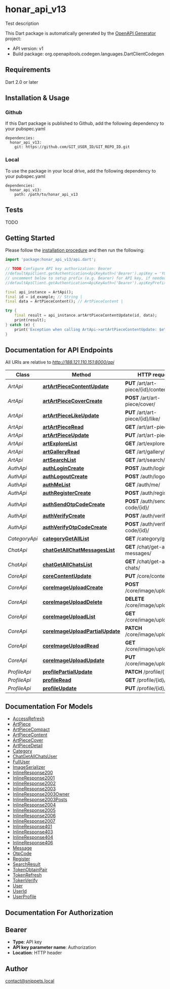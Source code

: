 # honar_api_v13
Test description

This Dart package is automatically generated by the [OpenAPI Generator](https://openapi-generator.tech) project:

- API version: v1
- Build package: org.openapitools.codegen.languages.DartClientCodegen

## Requirements

Dart 2.0 or later

## Installation & Usage

### Github
If this Dart package is published to Github, add the following dependency to your pubspec.yaml
```
dependencies:
  honar_api_v13:
    git: https://github.com/GIT_USER_ID/GIT_REPO_ID.git
```

### Local
To use the package in your local drive, add the following dependency to your pubspec.yaml
```
dependencies:
  honar_api_v13:
    path: /path/to/honar_api_v13
```

## Tests

TODO

## Getting Started

Please follow the [installation procedure](#installation--usage) and then run the following:

```dart
import 'package:honar_api_v13/api.dart';

// TODO Configure API key authorization: Bearer
//defaultApiClient.getAuthentication<ApiKeyAuth>('Bearer').apiKey = 'YOUR_API_KEY';
// uncomment below to setup prefix (e.g. Bearer) for API key, if needed
//defaultApiClient.getAuthentication<ApiKeyAuth>('Bearer').apiKeyPrefix = 'Bearer';

final api_instance = ArtApi();
final id = id_example; // String | 
final data = ArtPieceContent(); // ArtPieceContent | 

try {
    final result = api_instance.artArtPieceContentUpdate(id, data);
    print(result);
} catch (e) {
    print('Exception when calling ArtApi->artArtPieceContentUpdate: $e\n');
}

```

## Documentation for API Endpoints

All URIs are relative to *http://188.121.110.151:8000/api*

Class | Method | HTTP request | Description
------------ | ------------- | ------------- | -------------
*ArtApi* | [**artArtPieceContentUpdate**](doc//ArtApi.md#artartpiececontentupdate) | **PUT** /art/art-piece/{id}/content/ | 
*ArtApi* | [**artArtPieceCoverCreate**](doc//ArtApi.md#artartpiececovercreate) | **POST** /art/art-piece/cover/ | 
*ArtApi* | [**artArtPieceLikeUpdate**](doc//ArtApi.md#artartpiecelikeupdate) | **PUT** /art/art-piece/{id}/like/ | 
*ArtApi* | [**artArtPieceRead**](doc//ArtApi.md#artartpieceread) | **GET** /art/art-piece/{id}/ | 
*ArtApi* | [**artArtPieceUpdate**](doc//ArtApi.md#artartpieceupdate) | **PUT** /art/art-piece/{id}/ | 
*ArtApi* | [**artExploreList**](doc//ArtApi.md#artexplorelist) | **GET** /art/explore/ | 
*ArtApi* | [**artGalleryRead**](doc//ArtApi.md#artgalleryread) | **GET** /art/gallery/{id}/ | 
*ArtApi* | [**artSearchList**](doc//ArtApi.md#artsearchlist) | **GET** /art/search/ | 
*AuthApi* | [**authLoginCreate**](doc//AuthApi.md#authlogincreate) | **POST** /auth/login/ | 
*AuthApi* | [**authLogoutCreate**](doc//AuthApi.md#authlogoutcreate) | **POST** /auth/logout/ | 
*AuthApi* | [**authMeList**](doc//AuthApi.md#authmelist) | **GET** /auth/me/ | 
*AuthApi* | [**authRegisterCreate**](doc//AuthApi.md#authregistercreate) | **POST** /auth/register/ | 
*AuthApi* | [**authSendOtpCodeCreate**](doc//AuthApi.md#authsendotpcodecreate) | **POST** /auth/send-otp-code/{id}/ | 
*AuthApi* | [**authVerifyCreate**](doc//AuthApi.md#authverifycreate) | **POST** /auth/verify/ | 
*AuthApi* | [**authVerifyOtpCodeCreate**](doc//AuthApi.md#authverifyotpcodecreate) | **POST** /auth/verify-otp-code/{id}/ | 
*CategoryApi* | [**categoryGetAllList**](doc//CategoryApi.md#categorygetalllist) | **GET** /category/get-all/ | 
*ChatApi* | [**chatGetAllChatMessagesList**](doc//ChatApi.md#chatgetallchatmessageslist) | **GET** /chat/get-all-chat-messages/ | 
*ChatApi* | [**chatGetAllChatsList**](doc//ChatApi.md#chatgetallchatslist) | **GET** /chat/get-all-chats/ | 
*CoreApi* | [**coreContentUpdate**](doc//CoreApi.md#corecontentupdate) | **PUT** /core/content/ | 
*CoreApi* | [**coreImageUploadCreate**](doc//CoreApi.md#coreimageuploadcreate) | **POST** /core/image/upload/ | 
*CoreApi* | [**coreImageUploadDelete**](doc//CoreApi.md#coreimageuploaddelete) | **DELETE** /core/image/upload/{id}/ | 
*CoreApi* | [**coreImageUploadList**](doc//CoreApi.md#coreimageuploadlist) | **GET** /core/image/upload/ | 
*CoreApi* | [**coreImageUploadPartialUpdate**](doc//CoreApi.md#coreimageuploadpartialupdate) | **PATCH** /core/image/upload/{id}/ | 
*CoreApi* | [**coreImageUploadRead**](doc//CoreApi.md#coreimageuploadread) | **GET** /core/image/upload/{id}/ | 
*CoreApi* | [**coreImageUploadUpdate**](doc//CoreApi.md#coreimageuploadupdate) | **PUT** /core/image/upload/{id}/ | 
*ProfileApi* | [**profilePartialUpdate**](doc//ProfileApi.md#profilepartialupdate) | **PATCH** /profile/{id}/ | 
*ProfileApi* | [**profileRead**](doc//ProfileApi.md#profileread) | **GET** /profile/{id}/ | 
*ProfileApi* | [**profileUpdate**](doc//ProfileApi.md#profileupdate) | **PUT** /profile/{id}/ | 


## Documentation For Models

 - [AccessRefresh](doc//AccessRefresh.md)
 - [ArtPiece](doc//ArtPiece.md)
 - [ArtPieceCompact](doc//ArtPieceCompact.md)
 - [ArtPieceContent](doc//ArtPieceContent.md)
 - [ArtPieceCover](doc//ArtPieceCover.md)
 - [ArtPieceDetail](doc//ArtPieceDetail.md)
 - [Category](doc//Category.md)
 - [ChatGetAllChatsUser](doc//ChatGetAllChatsUser.md)
 - [FullUser](doc//FullUser.md)
 - [ImageSerializer](doc//ImageSerializer.md)
 - [InlineResponse200](doc//InlineResponse200.md)
 - [InlineResponse2001](doc//InlineResponse2001.md)
 - [InlineResponse2002](doc//InlineResponse2002.md)
 - [InlineResponse2003](doc//InlineResponse2003.md)
 - [InlineResponse2003Owner](doc//InlineResponse2003Owner.md)
 - [InlineResponse2003Posts](doc//InlineResponse2003Posts.md)
 - [InlineResponse2004](doc//InlineResponse2004.md)
 - [InlineResponse2005](doc//InlineResponse2005.md)
 - [InlineResponse2006](doc//InlineResponse2006.md)
 - [InlineResponse2007](doc//InlineResponse2007.md)
 - [InlineResponse401](doc//InlineResponse401.md)
 - [InlineResponse403](doc//InlineResponse403.md)
 - [InlineResponse404](doc//InlineResponse404.md)
 - [InlineResponse406](doc//InlineResponse406.md)
 - [Message](doc//Message.md)
 - [OtpCode](doc//OtpCode.md)
 - [Register](doc//Register.md)
 - [SearchResult](doc//SearchResult.md)
 - [TokenObtainPair](doc//TokenObtainPair.md)
 - [TokenRefresh](doc//TokenRefresh.md)
 - [TokenVerify](doc//TokenVerify.md)
 - [User](doc//User.md)
 - [UserId](doc//UserId.md)
 - [UserProfile](doc//UserProfile.md)


## Documentation For Authorization


## Bearer

- **Type**: API key
- **API key parameter name**: Authorization
- **Location**: HTTP header


## Author

contact@snippets.local

